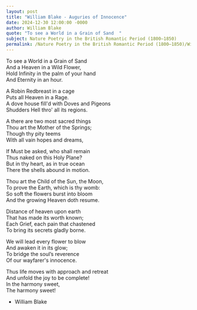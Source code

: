```yaml
---
layout: post
title: "William Blake - Auguries of Innocence"
date: 2024-12-30 12:00:00 -0000
author: William Blake
quote: "To see a World in a Grain of Sand  "
subject: Nature Poetry in the British Romantic Period (1800–1850)
permalink: /Nature Poetry in the British Romantic Period (1800–1850)/William Blake/William Blake - Auguries of Innocence
---
```


To see a World in a Grain of Sand  
And a Heaven in a Wild Flower,  
Hold Infinity in the palm of your hand  
And Eternity in an hour.

A Robin Redbreast in a cage  
Puts all Heaven in a Rage.  
A dove house fill'd with Doves and Pigeons  
Shudders Hell thro' all its regions.  

A there are two most sacred things  
Thou art the Mother of the Springs;  
Though thy pity teems  
With all vain hopes and dreams,

If Must be asked, who shall remain  
Thus naked on this Holy Plane?  
But in thy heart, as in true ocean       
There the shells abound in motion.  

Thou art the Child of the Sun, the Moon,  
To prove the Earth, which is thy womb:  
So soft the flowers burst into bloom  
And the growing Heaven doth resume.  
      
Distance of heaven upon earth  
That has made its worth known;  
Each Grief, each pain that chastened  
To bring its secrets gladly borne.  

We will lead every flower to blow  
And awaken it in its glow;  
To bridge the soul’s reverence  
Of our wayfarer's innocence.  

Thus life moves with approach and retreat  
And unfold the joy to be complete!  
In the harmony sweet,  
The harmony sweet!

- William Blake
